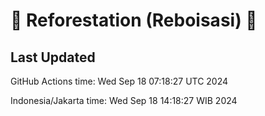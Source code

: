 
# 🌳 Reforestation (Reboisasi) 🌲

## Last Updated

GitHub Actions time: Wed Sep 18 07:18:27 UTC 2024

Indonesia/Jakarta time: Wed Sep 18 14:18:27 WIB 2024
